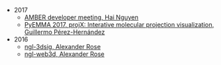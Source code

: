 - 2017
    - [AMBER developer meeting, Hai Nguyen](http://hainm.github.io/talks/amber_meeting_2017/)
    - [PyEMMA 2017, projX: Interative molecular projection visualization,  Guillermo Pérez-Hernández](https://www.youtube.com/watch?v=AT69NfUMV2U)
- 2016
    - [ngl-3dsig, Alexander Rose](http://nglviewer.org/talks/ngl-3dsig/)
    - [ngl-web3d, Alexander Rose](http://nglviewer.org/talks/ngl-web3d)
